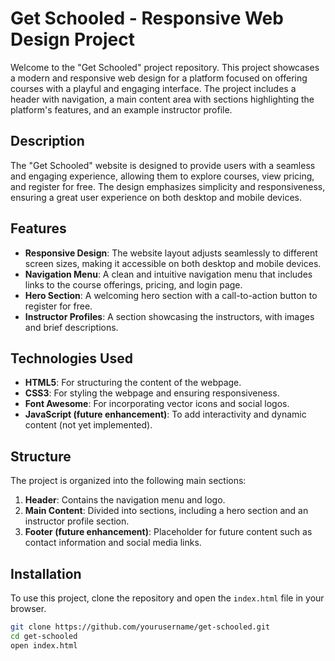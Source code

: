 # Get Schooled - Responsive Web Design Project

Welcome to the "Get Schooled" project repository. This project showcases a modern and responsive web design for a platform focused on offering courses with a playful and engaging interface. The project includes a header with navigation, a main content area with sections highlighting the platform's features, and an example instructor profile.

## Description

The "Get Schooled" website is designed to provide users with a seamless and engaging experience, allowing them to explore courses, view pricing, and register for free. The design emphasizes simplicity and responsiveness, ensuring a great user experience on both desktop and mobile devices.

## Features

- **Responsive Design**: The website layout adjusts seamlessly to different screen sizes, making it accessible on both desktop and mobile devices.
- **Navigation Menu**: A clean and intuitive navigation menu that includes links to the course offerings, pricing, and login page.
- **Hero Section**: A welcoming hero section with a call-to-action button to register for free.
- **Instructor Profiles**: A section showcasing the instructors, with images and brief descriptions.

## Technologies Used

- **HTML5**: For structuring the content of the webpage.
- **CSS3**: For styling the webpage and ensuring responsiveness.
- **Font Awesome**: For incorporating vector icons and social logos.
- **JavaScript (future enhancement)**: To add interactivity and dynamic content (not yet implemented).

## Structure

The project is organized into the following main sections:

1. **Header**: Contains the navigation menu and logo.
2. **Main Content**: Divided into sections, including a hero section and an instructor profile section.
3. **Footer (future enhancement)**: Placeholder for future content such as contact information and social media links.

## Installation

To use this project, clone the repository and open the `index.html` file in your browser.

```bash
git clone https://github.com/yourusername/get-schooled.git
cd get-schooled
open index.html
